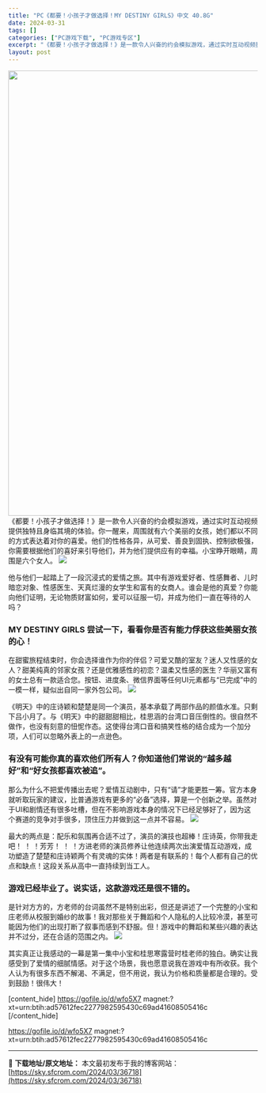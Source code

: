 ```yaml
---
title: "PC《都要！小孩子才做选择！MY DESTINY GIRLS》中文 40.8G"
date: 2024-03-31
tags: []
categories: ["PC游戏下载", "PC游戏专区"]
excerpt: "《都要！小孩子才做选择！》是一款令人兴奋的约会模拟游戏，通过实时互动视频提供独特且身临其境的体验。你一醒来，周围就有六个美丽的女孩，她们都以不同的方式表达着对你的喜爱。他们的性格各异，从可爱、善良到固执、控制欲极强，你需要根据他们的喜好来引导他们，并为他们提供应有的幸福。小宝睁开眼睛，周围是六个女人&hellip;"
layout: post
---
```


<img class="size-full wp-image-36719 aligncenter" src="https://sky.sfcrom.com/wp-content/uploads/2024/03/2024033103590015.webp" alt="" width="600" height="900" />
《都要！小孩子才做选择！》是一款令人兴奋的约会模拟游戏，通过实时互动视频提供独特且身临其境的体验。你一醒来，周围就有六个美丽的女孩，她们都以不同的方式表达着对你的喜爱。他们的性格各异，从可爱、善良到固执、控制欲极强，你需要根据他们的喜好来引导他们，并为他们提供应有的幸福。小宝睁开眼睛，周围是六个女人。

<img src="https://sky.sfcrom.com/wp-content/uploads/2024/03/20240331120551-41155.jpeg" />

他与他们一起踏上了一段沉浸式的爱情之旅。其中有游戏爱好者、性感舞者、儿时暗恋对象、性感医生、天真烂漫的女学生和富有的女商人。谁会是他的真爱？你能向他们证明，无论物质财富如何，爱可以征服一切，并成为他们一直在等待的人吗？
<h3>MY DESTINY GIRLS 尝试一下，看看你是否有能力俘获这些美丽女孩的心！</h3>
在甜蜜旅程结束时，你会选择谁作为你的伴侣？可爱又酷的室友？迷人又性感的女人？甜美纯真的邻家女孩？还是优雅感性的初恋？温柔又性感的医生？华丽又富有的女士总有一款适合您。按钮、进度条、微信界面等任何UI元素都与“已完成”中的一模一样，疑似出自同一家外包公司。

<img src="https://sky.sfcrom.com/wp-content/uploads/2024/03/20240331120555-bdd94.jpeg" />

《明天》中的庄诗颖和楚楚是同一个演员，基本承载了两部作品的颜值水准。只剩下吕小月了。与《明天》中的甜甜甜相比，桂思涵的台湾口音压倒性的。很自然不做作，也没有刻意的忸怩作态。这使得台湾口音和搞笑性格的结合成为一个加分项，人们可以忽略外表上的一点逊色。
<h3>有没有可能你真的喜欢他们所有人？你知道他们常说的“越多越好”和“好女孩都喜欢被追”。</h3>
那么为什么不把爱传播出去呢？爱情互动剧中，只有“请”才能更胜一筹。官方本身就听取玩家的建议，比普通游戏有更多的“必备”选择，算是一个创新之举。虽然对于UI和剧情还有很多吐槽，但在不影响游戏本身的情况下已经足够好了，因为这个赛道的竞争对手很多，顶住压力并做到这一点并不容易。

<img src="https://sky.sfcrom.com/wp-content/uploads/2024/03/20240331120557-45579.jpeg" />

最大的两点是：配乐和氛围再合适不过了，演员的演技也超棒！庄诗英，你带我走吧！ ！ ！芳芳！ ！ ！方进老师的演员修养让他连续两次出演爱情互动游戏，成功塑造了楚楚和庄诗颖两个有灵魂的实体！两者是有联系的！每个人都有自己的优点和缺点！这段关系从高中一直持续到当工人。
<h3>游戏已经毕业了。说实话，这款游戏还是很不错的。</h3>
是针对方方的，方老师的台词虽然不是特别出彩，但还是讲述了一个完整的小宝和庄老师从校服到婚纱的故事！我对那些关于舞蹈和个人隐私的人比较冷漠，甚至可能因为他们的出现打断了叙事而感到不舒服。但！游戏中的舞蹈和某些兴趣的表达并不过分，还在合适的范围之内。

<img src="https://sky.sfcrom.com/wp-content/uploads/2024/03/20240331120600-25071.jpeg" />

其实真正让我感动的一幕是第一集中小宝和桂思寒露营时桂老师的独白。确实让我感受到了爱情的细腻情感。对于这个场景，我也愿意说我在游戏中有所收获。我个人认为有很多东西不解渴、不满足，但不用说，我认为价格和质量都是合理的。受到鼓励！很伟大！

[content_hide]
https://gofile.io/d/wfo5X7
magnet:?xt=urn:btih:ad57612fec2277982595430c69ad41608505416c
[/content_hide]

<!--wechatfans start-->
https://gofile.io/d/wfo5X7
magnet:?xt=urn:btih:ad57612fec2277982595430c69ad41608505416c
<!--wechatfans end-->

---
📖 **下载地址/原文地址：** 本文最初发布于我的博客网站：[https://sky.sfcrom.com/2024/03/36718](https://sky.sfcrom.com/2024/03/36718)
